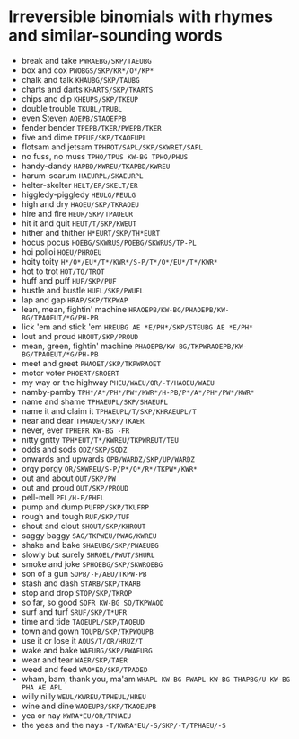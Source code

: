# Irreversible binomials with rhymes and similar-sounding words

* break and take `PWRAEBG/SKP/TAEUBG`
* box and cox `PWOBGS/SKP/KR*/O*/KP*`
* chalk and talk `KHAUBG/SKP/TAUBG`
* charts and darts `KHARTS/SKP/TKARTS`
* chips and dip `KHEUPS/SKP/TKEUP`
* double trouble `TKUBL/TRUBL`
* even Steven `AOEPB/STAOEFPB`
* fender bender `TPEPB/TKER/PWEPB/TKER`
* five and dime `TPEUF/SKP/TKAOEUPL`
* flotsam and jetsam `TPHROT/SAPL/SKP/SKWRET/SAPL`
* no fuss, no muss `TPHO/TPUS KW-BG TPHO/PHUS`
* handy-dandy `HAPBD/KWREU/TKAPBD/KWREU`
* harum-scarum `HAEURPL/SKAEURPL`
* helter-skelter `HELT/ER/SKELT/ER`
* higgledy-piggledy `HEULG/PEULG`
* high and dry `HAOEU/SKP/TKRAOEU`
* hire and fire `HEUR/SKP/TPAOEUR`
* hit it and quit `HEUT/T/SKP/KWEUT`
* hither and thither `H*EURT/SKP/TH*EURT`
* hocus pocus `HOEBG/SKWRUS/POEBG/SKWRUS/TP-PL`
* hoi polloi `HOEU/PHROEU`
* hoity toity `H*/O*/EU*/T*/KWR*/S-P/T*/O*/EU*/T*/KWR*`
* hot to trot `HOT/TO/TROT`
* huff and puff `HUF/SKP/PUF`
* hustle and bustle `HUFL/SKP/PWUFL`
* lap and gap `HRAP/SKP/TKPWAP`
* lean, mean, fightin' machine `HRAOEPB/KW-BG/PHAOEPB/KW-BG/TPAOEUT/*G/PH-PB`
* lick 'em and stick 'em `HREUBG AE *E/PH*/SKP/STEUBG AE *E/PH*`
* lout and proud `HROUT/SKP/PROUD`
* mean, green, fightin' machine `PHAOEPB/KW-BG/TKPWRAOEPB/KW-BG/TPAOEUT/*G/PH-PB`
* meet and greet `PHAOET/SKP/TKPWRAOET`
* motor voter `PHOERT/SROERT`
* my way or the highway `PHEU/WAEU/OR/-T/HAOEU/WAEU`
* namby-pamby `TPH*/A*/PH*/PW*/KWR*/H-PB/P*/A*/PH*/PW*/KWR*`
* name and shame `TPHAEUPL/SKP/SHAEUPL`
* name it and claim it `TPHAEUPL/T/SKP/KHRAEUPL/T`
* near and dear `TPHAOER/SKP/TKAER`
* never, ever `TPHEFR KW-BG -FR`
* nitty gritty `TPH*EUT/T*/KWREU/TKPWREUT/TEU`
* odds and sods `ODZ/SKP/SODZ`
* onwards and upwards `OPB/WARDZ/SKP/UP/WARDZ`
* orgy porgy `OR/SKWREU/S-P/P*/O*/R*/TKPW*/KWR*`
* out and about `OUT/SKP/PW`
* out and proud `OUT/SKP/PROUD`
* pell-mell `PEL/H-F/PHEL`
* pump and dump `PUFRP/SKP/TKUFRP`
* rough and tough `RUF/SKP/TUF`
* shout and clout `SHOUT/SKP/KHROUT`
* saggy baggy `SAG/TKPWEU/PWAG/KWREU`
* shake and bake `SHAEUBG/SKP/PWAEUBG`
* slowly but surely `SHROEL/PWUT/SHURL`
* smoke and joke `SPHOEBG/SKP/SKWROEBG`
* son of a gun `SOPB/-F/AEU/TKPW-PB`
* stash and dash `STARB/SKP/TKARB`
* stop and drop `STOP/SKP/TKROP`
* so far, so good `SOFR KW-BG SO/TKPWAOD`
* surf and turf `SRUF/SKP/T*UFR`
* time and tide `TAOEUPL/SKP/TAOEUD`
* town and gown `TOUPB/SKP/TKPWOUPB`
* use it or lose it `AOUS/T/OR/HRUZ/T`
* wake and bake `WAEUBG/SKP/PWAEUBG`
* wear and tear `WAER/SKP/TAER`
* weed and feed `WAO*ED/SKP/TPAOED`
* wham, bam, thank you, ma'am `WHAPL KW-BG PWAPL KW-BG THAPBG/U KW-BG PHA AE APL`
* willy nilly `WEUL/KWREU/TPHEUL/HREU`
* wine and dine `WAOEUPB/SKP/TKAOEUPB`
* yea or nay `KWRA*EU/OR/TPHAEU`
* the yeas and the nays `-T/KWRA*EU/-S/SKP/-T/TPHAEU/-S`
